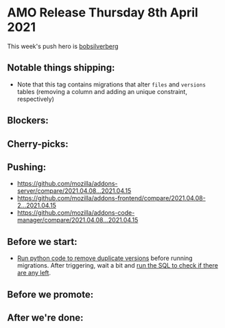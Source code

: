 # AMO Release Thursday 8th April 2021

This week's push hero is [bobsilverberg](https://github.com/bobsilverberg)

## Notable things shipping:
- Note that this tag contains migrations that alter `files` and `versions` tables (removing a column and adding an unique constraint, respectively)

## Blockers:

## Cherry-picks:

## Pushing:

- https://github.com/mozilla/addons-server/compare/2021.04.08...2021.04.15
- https://github.com/mozilla/addons-frontend/compare/2021.04.08-2...2021.04.15
- https://github.com/mozilla/addons-code-manager/compare/2021.04.08...2021.04.15

## Before we start:
- [Run python code to remove duplicate versions](https://github.com/mozilla/addons-server/issues/14332#issuecomment-816653103) before running migrations. After triggering, wait a bit and [run the SQL to check if there are any left](https://github.com/mozilla/addons-server/issues/14332#issuecomment-806818884).

## Before we promote:

## After we're done:

